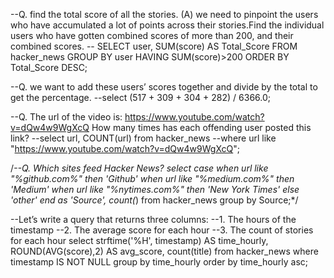 --Q. find the total score of all the stories. (A) we need to pinpoint the users who have accumulated a lot of points across their stories.Find the individual users who have gotten combined scores of more than 200, and their combined scores. 
-- SELECT user, SUM(score) AS Total_Score FROM hacker_news GROUP BY user HAVING SUM(score)>200 ORDER BY Total_Score DESC;

--Q.  we want to add these users’ scores together and divide by the total to get the percentage.
--select (517 + 309 + 304 + 282) / 6366.0;


--Q. The url of the video is: https://www.youtube.com/watch?v=dQw4w9WgXcQ How many times has each offending user posted this link?
--select url, COUNT(url) from hacker_news
--where url like "https://www.youtube.com/watch?v=dQw4w9WgXcQ";

/*--Q. Which sites feed Hacker News?
select case
  when url like "%github.com%" then 'Github'
  when url like "%medium.com%" then 'Medium'
  when url like "%nytimes.com%" then 'New York Times' 
  else 'other' 
end as 'Source',
count(*)
from hacker_news
group by Source;*/

--Let’s write a query that returns three columns:
--1. The hours of the timestamp
--2. The average score for each hour
--3. The count of stories for each hour
select strftime('%H', timestamp) AS time_hourly, ROUND(AVG(score),2) AS avg_score, count(title) from hacker_news where timestamp IS NOT NULL group by time_hourly order by time_hourly asc;



